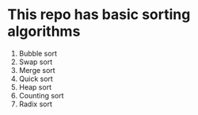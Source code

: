 # This repo has basic sorting algorithms

1. Bubble sort
2. Swap sort
3. Merge sort
4. Quick sort
5. Heap sort
6. Counting sort
7. Radix sort
